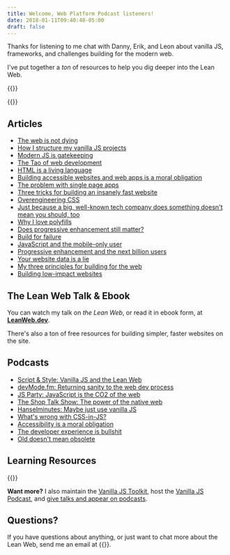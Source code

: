 ```yaml
---
title: Welcome, Web Platform Podcast listeners!
date: 2018-01-11T09:40:48-05:00
draft: false
---
```


Thanks for listening to me chat with Danny, Erik, and Leon about vanilla JS, frameworks, and challenges building for the modern web.

I've put together a *ton* of resources to help you dig deeper into the Lean Web.

{{<cta for="events">}}


{{<mailchimp intro="true">}}


## Articles

- [The web is not dying](/the-web-is-not-dying/)
- [How I structure my vanilla JS projects](/how-i-structure-my-vanilla-js-projects/)
- [Modern JS is gatekeeping](/modern-js-is-gatekeeping/)
- [The Tao of web development](/the-tao-of-web-development/)
- [HTML is a living language](/html-is-a-living-language/)
- [Building accessible websites and web apps is a moral obligation](/building-accessible-websites-and-apps-is-a-moral-obligation/)
- [The problem with single page apps](/the-problem-with-single-page-apps/)
- [Three tricks for building an insanely fast website](/three-tricks-for-building-an-insanely-fast-website/)
- [Overengineering CSS](/overengineering-css/)
- [Just because a big, well-known tech company does something doesn't mean you should, too](/just-because-a-big-well-known-tech-company-does-something-doesnt-mean-you-should-too/)
- [Why I love polyfills](/why-i-love-polyfills/)
- [Does progressive enhancement still matter?](/does-progressive-enhancement-still-matter/)
- [Build for failure](/build-for-failure/)
- [JavaScript and the mobile-only user](/javascript-and-the-mobile-only-user/)
- [Progressive enhancement and the next billion users](/progressive-enhancement-and-the-next-billion-web-users/)
- [Your website data is a lie](/your-website-data-is-a-lie/)
- [My three principles for building for the web](/my-three-principles-for-web-design-and-development/)
- [Building low-impact websites](/building-low-impact-websites/)


## The Lean Web Talk & Ebook

You can watch my talk on *the Lean Web*, or read it in ebook form, at **[LeanWeb.dev](https://leanweb.dev/)**.

There's also a ton of free resources for building simpler, faster websites on the site.


## Podcasts

- [Script & Style: Vanilla JS and the Lean Web](https://scriptandstyle.simplecast.com/episodes/vanilla-javascript-with-chris-ferdinandi)
- [devMode.fm: Returning sanity to the web dev process](https://devmode.fm/episodes/returning-sanity-to-the-webdev-process?mc_cid=d0351d5f34&mc_eid=7dddaa071c)
- [JS Party: JavaScript is the CO2 of the web](https://changelog.com/jsparty/80)
- [The Shop Talk Show: The power of the native web](https://shoptalkshow.com/episodes/274-vanilla-js-chris-ferdinandi/)
- [Hanselminutes: Maybe just use vanilla JS](https://hanselminutes.com/598/maybe-just-use-vanilla-javascript-with-chris-ferdinandi)
- [What's wrong with CSS-in-JS?](https://vanillajspodcast.com/whats-wrong-with-css-in-js/)
- [Accessibility is a moral obligation](https://vanillajspodcast.com/accessibility-is-a-moral-obligation/)
- [The developer experience is bullshit](https://vanillajspodcast.com/the-developer-experience-is-bullshit/)
- [Old doesn't mean obsolete](https://vanillajspodcast.com/old-doesnt-mean-obsolete/)


## Learning Resources

{{<cta for="products">}}

**Want more?** I also maintain the [Vanilla JS Toolkit](https://vanillajstoolkit.com), host the [Vanilla JS Podcast](https://vanillajspodcast.com), and [give talks and appear on podcasts](/talks).


## Questions?

If you have questions about anything, or just want to chat more about the Lean Web, send me an email at {{<email>}}.